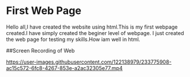 # First Web Page
Hello all,I have created the website using html.This is my first webpage created.I have simply created the beginer level of webpage.
I just created the web page for testing my skills.How iam well in html.

##Screen Recording of Web




https://user-images.githubusercontent.com/122138979/233775908-ac15c572-6fc8-4267-853e-a2ac32305e77.mp4

